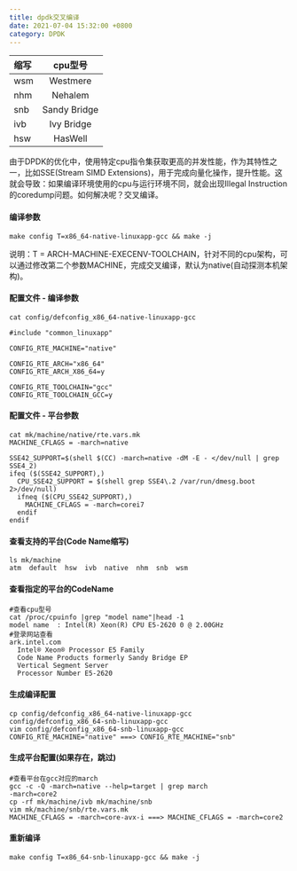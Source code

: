 ```yaml
---
title: dpdk交叉编译
date: 2021-07-04 15:32:00 +0800
category: DPDK
---
```

| 缩写 | cpu型号 | 
| :------ | :------: |
| wsm | Westmere |
| nhm | Nehalem |
| snb | Sandy Bridge |
| ivb | Ivy Bridge |
| hsw | HasWell |

由于DPDK的优化中，使用特定cpu指令集获取更高的并发性能，作为其特性之一，比如SSE(Stream SIMD Extensions)，用于完成向量化操作，提升性能。这就会导致：如果编译环境使用的cpu与运行环境不同，就会出现Illegal Instruction的coredump问题。如何解决呢？交叉编译。
#### 编译参数
```
make config T=x86_64-native-linuxapp-gcc && make -j
```
说明：T = ARCH-MACHINE-EXECENV-TOOLCHAIN，针对不同的cpu架构，可以通过修改第二个参数MACHINE，完成交叉编译，默认为native(自动探测本机架构)。
#### 配置文件 - 编译参数
```
cat config/defconfig_x86_64-native-linuxapp-gcc

#include "common_linuxapp"

CONFIG_RTE_MACHINE="native"

CONFIG_RTE_ARCH="x86_64"
CONFIG_RTE_ARCH_X86_64=y

CONFIG_RTE_TOOLCHAIN="gcc"
CONFIG_RTE_TOOLCHAIN_GCC=y
```
#### 配置文件 - 平台参数
```
cat mk/machine/native/rte.vars.mk
MACHINE_CFLAGS = -march=native

SSE42_SUPPORT=$(shell $(CC) -march=native -dM -E - </dev/null | grep SSE4_2)
ifeq ($(SSE42_SUPPORT),)
  CPU_SSE42_SUPPORT = $(shell grep SSE4\.2 /var/run/dmesg.boot 2>/dev/null)
  ifneq ($(CPU_SSE42_SUPPORT),)
    MACHINE_CFLAGS = -march=corei7
  endif
endif
```
#### 查看支持的平台(Code Name缩写)
```
ls mk/machine
atm  default  hsw  ivb  native  nhm  snb  wsm
```
#### 查看指定的平台的CodeName
```
#查看cpu型号
cat /proc/cpuinfo |grep "model name"|head -1
model name	: Intel(R) Xeon(R) CPU E5-2620 0 @ 2.00GHz
#登录网站查看
ark.intel.com
  Intel® Xeon® Processor E5 Family
  Code Name Products formerly Sandy Bridge EP
  Vertical Segment Server
  Processor Number E5-2620
```
#### 生成编译配置
```
cp config/defconfig_x86_64-native-linuxapp-gcc config/defconfig_x86_64-snb-linuxapp-gcc
vim config/defconfig_x86_64-snb-linuxapp-gcc
CONFIG_RTE_MACHINE="native" ===> CONFIG_RTE_MACHINE="snb"
```
#### 生成平台配置(如果存在，跳过)
```
#查看平台在gcc对应的march
gcc -c -Q -march=native --help=target | grep march
-march=core2
cp -rf mk/machine/ivb mk/machine/snb
vim mk/machine/snb/rte.vars.mk
MACHINE_CFLAGS = -march=core-avx-i ===> MACHINE_CFLAGS = -march=core2
```
#### 重新编译
```
make config T=x86_64-snb-linuxapp-gcc && make -j
```